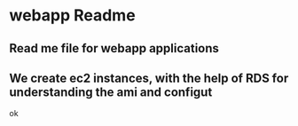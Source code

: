 # webapp Readme

## Read me file for webapp applications

## We create ec2 instances, with the help of RDS for understanding the ami and configut

ok

